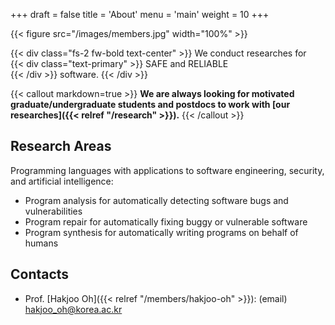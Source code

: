 +++
draft = false
title = 'About'
menu = 'main'
weight = 10
+++

{{< figure src="/images/members.jpg" width="100%" >}}

{{< div class="fs-2 fw-bold text-center" >}}
We conduct researches for<br>
{{< div class="text-primary" >}}
SAFE and RELIABLE<br>
{{< /div >}}
software.
{{< /div >}}

{{< callout markdown=true >}}
**We are always looking for motivated graduate/undergraduate students and postdocs to work with [our researches]({{< relref "/research" >}}).**
{{< /callout >}}

## Research Areas

Programming languages with applications to software engineering, security, and artificial intelligence:
- Program analysis for automatically detecting software bugs and vulnerabilities
- Program repair for automatically fixing buggy or vulnerable software
- Program synthesis for automatically writing programs on behalf of humans

## Contacts

- Prof. [Hakjoo Oh]({{< relref "/members/hakjoo-oh" >}}): (email) hakjoo_oh@korea.ac.kr
